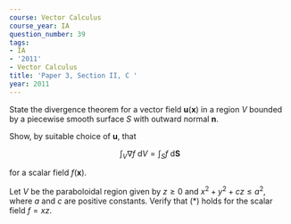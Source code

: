 ```yaml
---
course: Vector Calculus
course_year: IA
question_number: 39
tags:
- IA
- '2011'
- Vector Calculus
title: 'Paper 3, Section II, C '
year: 2011
---
```




State the divergence theorem for a vector field $\mathbf{u}(\mathbf{x})$ in a region $V$ bounded by a piecewise smooth surface $S$ with outward normal $\mathbf{n}$.

Show, by suitable choice of $\mathbf{u}$, that

$$\int_{V} \nabla f \mathrm{~d} V=\int_{S} f \mathrm{~d} \mathbf{S}$$

for a scalar field $f(\mathbf{x})$.

Let $V$ be the paraboloidal region given by $z \geqslant 0$ and $x^{2}+y^{2}+c z \leqslant a^{2}$, where $a$ and $c$ are positive constants. Verify that $(*)$ holds for the scalar field $f=x z$.